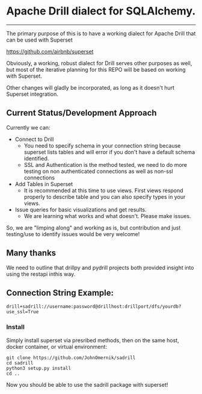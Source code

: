 # Apache Drill dialect for SQLAlchemy.
---
The primary purpose of this is to have a working dialect for Apache Drill that can be used with Superset 

https://github.com/airbnb/superset

Obviously, a working, robust dialect for Drill serves other purposes as well, but most of the iterative planning for this REPO will be based on working with Superset. 

Other changes will gladly be incorporated, as long as it doesn't hurt Superset integration. 

## Current Status/Development Approach
Currently we can:
- Connect to Drill
  - You need to specify schema in your connection string because superset lists tables and will error if you don't have a default schema identified.
  - SSL and Authentication is the method tested, we need to do more testing on non authenticated connections as well as non-ssl connections
- Add Tables in Superset
  - It is recommended at this time to use views. First views respond properly to describe table and you can also specify types in your views. 
- Issue queries for basic visualizations and get results. 
  - We are learning what works and what doesn't. Please make issues. 

So, we are "limping along" and working as is, but contribution and just testing/use to identify issues would be very welcome! 


## Many thanks
We need to outline that drillpy and pydrill projects both provided insight into using the restapi inthis way.

## Connection String Example:

```drill+sadrill://username:password@drillhost:drillport/dfs/yourdb?use_ssl=True```


### Install
Simply install superset via presribed methods, then on the same host, docker container, or virtual environment:

```
git clone https://github.com/JohnOmernik/sadrill
cd sadrill
python3 setup.py install
cd ..
```

Now you should be able to use the sadrill package with superset!



